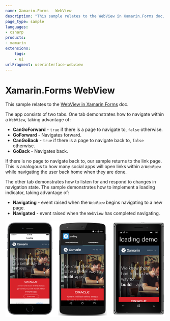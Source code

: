 ```yaml
---
name: Xamarin.Forms - WebView
description: "This sample relates to the WebView in Xamarin.Forms doc. The app consists of two tabs. One tab demonstrates how to navigate within a WebView (UI)"
page_type: sample
languages:
- csharp
products:
- xamarin
extensions:
    tags:
    - ui
urlFragment: userinterface-webview
---
```

# Xamarin.Forms WebView

This sample relates to the [WebView in Xamarin.Forms](https://docs.microsoft.com/xamarin/xamarin-forms/user-interface/webview) doc.

The app consists of two tabs. One tab demonstrates how to navigate within a `WebView`, taking advantage of:

- **CanGoForward** - `true` if there is a page to navigate to, `false` otherwise.
- **GoForward** - Navigates forward.
- **CanGoBack** - `true` if there is a page to navigate back to, `false` otherwise.
- **GoBack** - Navigates back.

If there is no page to navigate back to, our sample returns to the link page. This is analogous to how many social apps will open links within a `WebView` while navigating the user back home when they are done.

The other tab demonstrates how to listen for and respond to changes in navigation state. The sample demonstrates how to implement a loading indicator, taking advantage of:

- **Navigating** - event raised when the `WebView` begins navigating to a new page.
- **Navigated** - event raised when the `WebView` has completed navigating.

![Xamarin.Forms WebView application screenshot](Screenshots/load_end.png "Xamarin.Forms WebView application screenshot")
